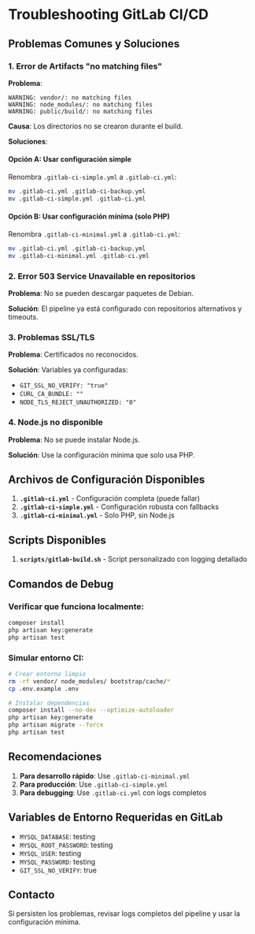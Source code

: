 # Troubleshooting GitLab CI/CD

## Problemas Comunes y Soluciones

### 1. Error de Artifacts "no matching files"

**Problema**: 
```
WARNING: vendor/: no matching files
WARNING: node_modules/: no matching files  
WARNING: public/build/: no matching files
```

**Causa**: Los directorios no se crearon durante el build.

**Soluciones**:

#### Opción A: Usar configuración simple
Renombra `.gitlab-ci-simple.yml` a `.gitlab-ci.yml`:
```bash
mv .gitlab-ci.yml .gitlab-ci-backup.yml
mv .gitlab-ci-simple.yml .gitlab-ci.yml
```

#### Opción B: Usar configuración mínima (solo PHP)
Renombra `.gitlab-ci-minimal.yml` a `.gitlab-ci.yml`:
```bash
mv .gitlab-ci.yml .gitlab-ci-backup.yml
mv .gitlab-ci-minimal.yml .gitlab-ci.yml
```

### 2. Error 503 Service Unavailable en repositorios

**Problema**: No se pueden descargar paquetes de Debian.

**Solución**: El pipeline ya está configurado con repositorios alternativos y timeouts.

### 3. Problemas SSL/TLS

**Problema**: Certificados no reconocidos.

**Solución**: Variables ya configuradas:
- `GIT_SSL_NO_VERIFY: "true"`
- `CURL_CA_BUNDLE: ""`
- `NODE_TLS_REJECT_UNAUTHORIZED: "0"`

### 4. Node.js no disponible

**Problema**: No se puede instalar Node.js.

**Solución**: Use la configuración mínima que solo usa PHP.

## Archivos de Configuración Disponibles

1. **`.gitlab-ci.yml`** - Configuración completa (puede fallar)
2. **`.gitlab-ci-simple.yml`** - Configuración robusta con fallbacks
3. **`.gitlab-ci-minimal.yml`** - Solo PHP, sin Node.js

## Scripts Disponibles

1. **`scripts/gitlab-build.sh`** - Script personalizado con logging detallado

## Comandos de Debug

### Verificar que funciona localmente:
```bash
composer install
php artisan key:generate
php artisan test
```

### Simular entorno CI:
```bash
# Crear entorno limpio
rm -rf vendor/ node_modules/ bootstrap/cache/*
cp .env.example .env

# Instalar dependencias
composer install --no-dev --optimize-autoloader
php artisan key:generate
php artisan migrate --force
php artisan test
```

## Recomendaciones

1. **Para desarrollo rápido**: Use `.gitlab-ci-minimal.yml`
2. **Para producción**: Use `.gitlab-ci-simple.yml`
3. **Para debugging**: Use `.gitlab-ci.yml` con logs completos

## Variables de Entorno Requeridas en GitLab

- `MYSQL_DATABASE`: testing
- `MYSQL_ROOT_PASSWORD`: testing  
- `MYSQL_USER`: testing
- `MYSQL_PASSWORD`: testing
- `GIT_SSL_NO_VERIFY`: true

## Contacto

Si persisten los problemas, revisar logs completos del pipeline y usar la configuración mínima.
